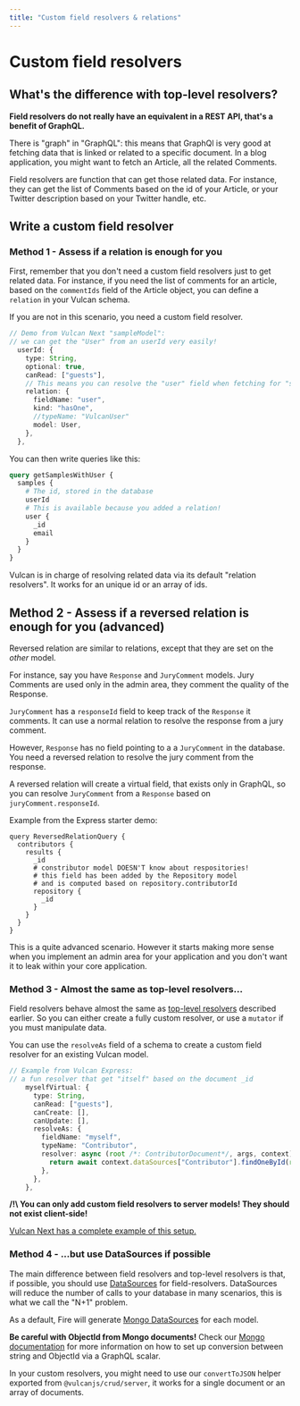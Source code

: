 ```yaml
---
title: "Custom field resolvers & relations"
---
```


# Custom field resolvers

## What's the difference with top-level resolvers?

**Field resolvers do not really have an equivalent in a REST API, that's a benefit of GraphQL.**

There is "graph" in "GraphQL": this means that GraphQl is very good at fetching data that is linked or related to a specific document. In a blog application, you might want to fetch an Article, all the related Comments.

Field resolvers are function that can get those related data. For instance, they can get the list of Comments based on the id of your Article, or your Twitter description based on your Twitter handle, etc.

## Write a custom field resolver

### Method 1 - Assess if a relation is enough for you

First, remember that you don't need a custom field resolvers just to get related data. For instance, if you need the list of comments for an article, based on the `commentIds` field of the Article object, you can define a `relation` in your Vulcan schema.

If you are not in this scenario, you need a custom field resolver.

```ts
// Demo from Vulcan Next "sampleModel":
// we can get the "User" from an userId very easily!
  userId: {
    type: String,
    optional: true,
    canRead: ["guests"],
    // This means you can resolve the "user" field when fetching for "samples"
    relation: {
      fieldName: "user",
      kind: "hasOne",
      //typeName: "VulcanUser"
      model: User,
    },
  },
```
You can then write queries like this:
```graphql
query getSamplesWithUser {
  samples {
    # The id, stored in the database
    userId
    # This is available because you added a relation!
    user {
      _id
      email
    }
  }
}
```

Vulcan is in charge of resolving related data via its default "relation resolvers". It works for an unique id or an array of ids.

## Method 2 - Assess if a reversed relation is enough for you (advanced)

Reversed relation are similar to relations, except that they are set on the *other* model.

For instance, say you have `Response` and `JuryComment` models. Jury Comments are
used only in the admin area, they comment the quality of the Response.

`JuryComment` has a `responseId` field to keep track of the `Response` it comments.
It can use a normal relation to resolve the response from a jury comment.

However, `Response` has no field pointing to a a `JuryComment` in the database.
You need a reversed relation to resolve the jury comment from the response.

A reversed relation will create a virtual field, that exists only in GraphQL, so you can resolve `JuryComment` from a `Response` based on `juryComment.responseId`.

Example from the Express starter demo:
```gql
query ReversedRelationQuery {
  contributors {
    results {
      _id
      # constributor model DOESN'T know about respositories!
      # this field has been added by the Repository model
      # and is computed based on repository.contributorId
      repository {
        _id
      }
    }
  }
}
```

This is a quite advanced scenario. However it starts making more sense when you implement an admin area for your application and you don't want it to leak within your core application.


### Method 3 - Almost the same as top-level resolvers...

Field resolvers behave almost the same as [top-level resolvers](./customTopLevelResolvers.md) described earlier. So you can either create a fully custom resolver, or use a `mutator` if you must manipulate data.

You can use the `resolveAs` field of a schema to create a custom field resolver for an existing Vulcan model.


```ts
// Example from Vulcan Express:
// a fun resolver that get "itself" based on the document _id
    myselfVirtual: {
      type: String,
      canRead: ["guests"],
      canCreate: [],
      canUpdate: [],
      resolveAs: {
        fieldName: "myself",
        typeName: "Contributor",
        resolver: async (root /*: ContributorDocument*/, args, context) => {
          return await context.dataSources["Contributor"].findOneById(root._id);
        },
      },
    },
```

**/!\ You can only add custom field resolvers to server models! They should not exist client-side!**

[Vulcan Next has a complete example of this setup.](https://github.dev/VulcanJS/vulcan-next/blob/main/src/vulcan-demo/models/sampleModel.server.ts)

### Method 4 - ...but use DataSources if possible

The main difference between field resolvers and top-level resolvers is that, if possible, you should use [DataSources](https://www.apollographql.com/docs/apollo-server/data/data-sources/) for field-resolvers. DataSources will reduce the number of calls to your database in many scenarios, this is what we call the "N+1" problem.

As a default, Fire will generate [Mongo DataSources](https://github.com/GraphQLGuide/apollo-datasource-mongodb) for each model.

**Be careful with ObjectId from Mongo documents!** Check our [Mongo documentation](./mongo.md) for more information on how to set up
conversion between string and ObjectId via a GraphQL scalar.

In your custom resolvers, you might need to use our `convertToJSON` helper exported from `@vulcanjs/crud/server`, it works for a single document or an array of documents.
